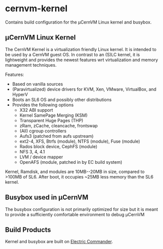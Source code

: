 cernvm-kernel
=============

Contains build configuration for the µCernVM Linux kernel and busybox.

## µCernVM Linux Kernel

The CernVM Kernel is a virtualization friendly Linux kernel.
It is intended to be used by a CernVM guest OS.
In contrast to an (S)LC kernel, it is lightweight and provides the newest
features wrt virtualization and memory management techniques.

Features:
  * Based on vanilla sources
  * (Paravirtualized) device drivers for
     KVM, Xen, VMware, VirtualBox, and HyperV
  * Boots an SL6 OS and possibly other distributions
  * Provides the following options
    - X32 ABI support
    - Kernel SamePage Merging (KSM)
    - Transparent Huge Pages (THP)
    - zRam, zCache, cleancache, frontswap
    - (All) cgroup controllers
    - Aufs3 (patched from aufs upstream)
    - ext2-4, XFS, Btrfs (module), NTFS (module), Fuse (module)
    - Rados block device, CephFS (module)
    - NFS 3, 4, 4.1
    - LVM / device mapper
    - OpenAFS (module, patched in by EC build system)

Kernel, Ramdisk, and modules are 10MB--20MB in size, compared to >100MB of SL6.
After boot, it occupies ~25MB less memory than the SL6 kernel.

## Busybox used in µCernVM

The busybox configuration is not primarily optimized for size
but it is meant to provide a sufficiently comfortable environment to debug µCernVM

## Build Products

Kernel and busybox are built on
[Electric Commander](https://ecsft.cern.ch/dist/cernvm).
